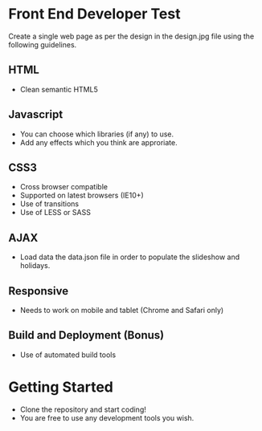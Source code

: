 Front End Developer Test
========================

Create a single web page as per the design in the design.jpg file using the following guidelines.

HTML
----
* Clean semantic HTML5

Javascript
----------
* You can choose which libraries (if any) to use.
* Add any effects which you think are approriate.

CSS3
----
* Cross browser compatible
* Supported on latest browsers (IE10+)
* Use of transitions
* Use of LESS or SASS

AJAX
----
* Load data the data.json file in order to populate the slideshow and holidays.

Responsive
----------
* Needs to work on mobile and tablet (Chrome and Safari only)

Build and Deployment (Bonus)
----------------------------
* Use of automated build tools

Getting Started
===============
* Clone the repository and start coding!
* You are free to use any development tools you wish.



